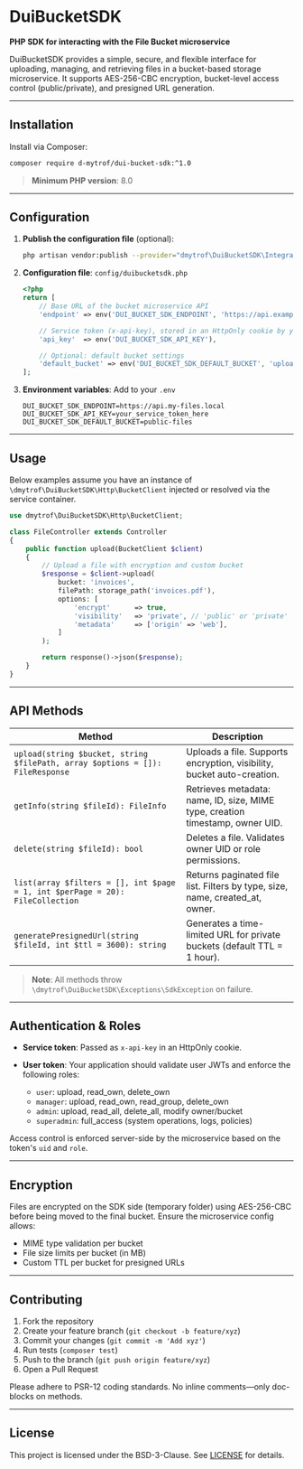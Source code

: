 # DuiBucketSDK

**PHP SDK for interacting with the File Bucket microservice**

DuiBucketSDK provides a simple, secure, and flexible interface for uploading, managing, and retrieving files in a bucket-based storage microservice. It supports AES-256-CBC encryption, bucket-level access control (public/private), and presigned URL generation.

---

## Installation

Install via Composer:

```bash
composer require d-mytrof/dui-bucket-sdk:^1.0
```

> **Minimum PHP version**: 8.0

---

## Configuration

1. **Publish the configuration file** (optional):

   ```bash
   php artisan vendor:publish --provider="dmytrof\DuiBucketSDK\Integration\Laravel\ServiceProvider" --tag=config
   ```

2. **Configuration file**: `config/duibucketsdk.php`

   ```php
   <?php
   return [
       // Base URL of the bucket microservice API
       'endpoint' => env('DUI_BUCKET_SDK_ENDPOINT', 'https://api.example.com'),

       // Service token (x-api-key), stored in an HttpOnly cookie by your application
       'api_key'  => env('DUI_BUCKET_SDK_API_KEY'),

       // Optional: default bucket settings
       'default_bucket' => env('DUI_BUCKET_SDK_DEFAULT_BUCKET', 'uploads'),
   ];
   ```

3. **Environment variables**: Add to your `.env`

   ```dotenv
   DUI_BUCKET_SDK_ENDPOINT=https://api.my-files.local
   DUI_BUCKET_SDK_API_KEY=your_service_token_here
   DUI_BUCKET_SDK_DEFAULT_BUCKET=public-files
   ```

---

## Usage

Below examples assume you have an instance of `\dmytrof\DuiBucketSDK\Http\BucketClient` injected or resolved via the service container.

```php
use dmytrof\DuiBucketSDK\Http\BucketClient;

class FileController extends Controller
{
    public function upload(BucketClient $client)
    {
        // Upload a file with encryption and custom bucket
        $response = $client->upload(
            bucket: 'invoices',
            filePath: storage_path('invoices.pdf'),
            options: [
                'encrypt'      => true,
                'visibility'   => 'private', // 'public' or 'private'
                'metadata'     => ['origin' => 'web'],
            ]
        );

        return response()->json($response);
    }
}
```

---

## API Methods

| Method                                                                        | Description                                                                   |
| ----------------------------------------------------------------------------- | ----------------------------------------------------------------------------- |
| `upload(string $bucket, string $filePath, array $options = []): FileResponse` | Uploads a file. Supports encryption, visibility, bucket auto-creation.        |
| `getInfo(string $fileId): FileInfo`                                           | Retrieves metadata: name, ID, size, MIME type, creation timestamp, owner UID. |
| `delete(string $fileId): bool`                                                | Deletes a file. Validates owner UID or role permissions.                      |
| `list(array $filters = [], int $page = 1, int $perPage = 20): FileCollection` | Returns paginated file list. Filters by type, size, name, created\_at, owner. |
| `generatePresignedUrl(string $fileId, int $ttl = 3600): string`               | Generates a time-limited URL for private buckets (default TTL = 1 hour).      |

> **Note**: All methods throw `\dmytrof\DuiBucketSDK\Exceptions\SdkException` on failure.

---

## Authentication & Roles

* **Service token**: Passed as `x-api-key` in an HttpOnly cookie.
* **User token**: Your application should validate user JWTs and enforce the following roles:

  * `user`: upload, read\_own, delete\_own
  * `manager`: upload, read\_own, read\_group, delete\_own
  * `admin`: upload, read\_all, delete\_all, modify owner/bucket
  * `superadmin`: full\_access (system operations, logs, policies)

Access control is enforced server-side by the microservice based on the token's `uid` and `role`.

---

## Encryption

Files are encrypted on the SDK side (temporary folder) using AES-256-CBC before being moved to the final bucket. Ensure the microservice config allows:

* MIME type validation per bucket
* File size limits per bucket (in MB)
* Custom TTL per bucket for presigned URLs

---

## Contributing

1. Fork the repository
2. Create your feature branch (`git checkout -b feature/xyz`)
3. Commit your changes (`git commit -m 'Add xyz'`)
4. Run tests (`composer test`)
5. Push to the branch (`git push origin feature/xyz`)
6. Open a Pull Request

Please adhere to PSR-12 coding standards. No inline comments—only doc-blocks on methods.

---

## License

This project is licensed under the BSD-3-Clause. See [LICENSE](LICENSE) for details.
